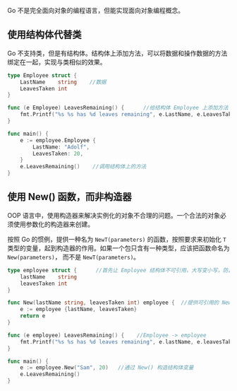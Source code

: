 Go 不是完全面向对象的编程语言，但能实现面向对象编程概念。
## 使用结构体代替类
Go 不支持类，但是有结构体。结构体上添加方法，可以将数据和操作数据的方法绑定在一起，实现与类相似的效果。
```go
type Employee struct {  
    LastName    string    //数据
    LeavesTaken int
}

func (e Employee) LeavesRemaining() {      //给结构体 Employee 上添加方法
    fmt.Printf("%s %s has %d leaves remaining", e.LastName, e.LeavesTaken)  //操作数据的方法
}

func main() {  
    e := employee.Employee {
        LastName: "Adolf",
        LeavesTaken: 20,
    }
    e.LeavesRemaining()    //调用结构体上的方法
}
```
## 使用 New() 函数，而非构造器
OOP 语言中，使用构造器来解决实例化的对象不合理的问题。一个合法的对象必须使用参数化的构造器来创建。

按照 Go 的惯例，提供一种名为 `NewT(parameters)` 的函数，按照要求来初始化 `T` 类型的变量，起到构造器的作用。如果一个包只含有一种类型，应该把函数命名为 `New(parameters)`， 而不是 `NewT(parameters)`。
```go
type employee struct {      //首先让 Employee 结构体不可引用，大写变小写，防止其他包对它的访问
    lastName    string
    leavesTaken int
}

func New(lastName string, leavesTaken int) employee {  //提供可引用的 New 函数，并定义（制约）创建结构体的方法，返回新创建的 employee 结构体变量。
    e := employee {lastName, leavesTaken}
    return e
}

func (e employee) LeavesRemaining() {    //Employee -> employee
    fmt.Printf("%s %s has %d leaves remaining", e.lastName, e.leavesTaken)
}

func main() {  
    e := employee.New("Sam", 20)   //通过 New() 构造结构体变量
    e.LeavesRemaining()
}
```

